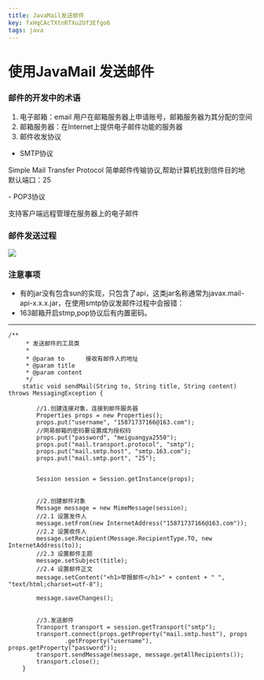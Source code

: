 ```yaml
---
title: JavaMail发送邮件
key: fxHqCAcTXtnRTXu2Uf3Efgo6
tags: java
---
```


# 使用JavaMail 发送邮件

### 邮件的开发中的术语
1. 电子邮箱：email  用户在邮箱服务器上申请账号，邮箱服务器为其分配的空间
2. 邮箱服务器：在Internet上提供电子邮件功能的服务器
3. 邮件收发协议
- SMTP协议
<p>Simple Mail Transfer Protocol 简单邮件传输协议,帮助计算机找到信件目的地<br >
	默认端口：25
</p>
- POP3协议
<p>
支持客户端远程管理在服务器上的电子邮件
</p>

### 邮件发送过程
![](ftp://39.108.53.73/%D3%CA%BC%FE%B7%A2%CB%CD.png)

### 注意事项
- 有的jar没有包含sun的实现，只包含了api，这类jar名称通常为javax.mail-api-x.x.x.jar，在使用smtp协议发邮件过程中会报错：
- 163邮箱开启stmp,pop协议后有内置密码。
<hr/>

```
/**
     * 发送邮件的工具类
     *
     * @param to      接收有邮件人的地址
     * @param title
     * @param content
     */
    static void sendMail(String to, String title, String content) throws MessagingException {

        //1.创建连接对象，连接到邮件服务器
        Properties props = new Properties();
        props.put("username", "15871737166@163.com");
        //网易邮箱的密码要设置成为授权码
        props.put("password", "meiguangya2550");
        props.put("mail.transport.protocol", "smtp");
        props.put("mail.smtp.host", "smtp.163.com");
        props.put("mail.smtp.port", "25");


        Session session = Session.getInstance(props);


        //2.创建邮件对象
        Message message = new MimeMessage(session);
        //2.1 设置发件人
        message.setFrom(new InternetAddress("15871737166@163.com"));
        //2.2 设置收件人
        message.setRecipient(Message.RecipientType.TO, new InternetAddress(to));
        //2.3 设置邮件主题
        message.setSubject(title);
        //2.4 设置邮件正文
        message.setContent("<h1>举报邮件</h1>" + content + " ", "text/html;charset=utf-8");

        message.saveChanges();


        //3.发送邮件
        Transport transport = session.getTransport("smtp");
        transport.connect(props.getProperty("mail.smtp.host"), props
                .getProperty("username"), props.getProperty("password"));
        transport.sendMessage(message, message.getAllRecipients());
        transport.close();
    }

```
